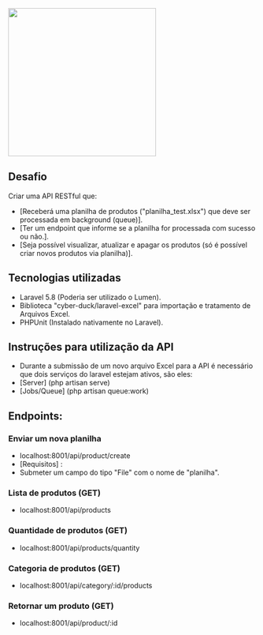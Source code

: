 <img src="https://upload.wikimedia.org/wikipedia/commons/thumb/d/d4/Leroy_Merlin.svg/1200px-Leroy_Merlin.svg.png" width="300">

## Desafio 
Criar uma API RESTful que:

- [Receberá uma planilha de produtos ("planilha_test.xlsx") que deve ser
processada em background (queue)].
- [Ter um endpoint que informe se a planilha for processada com sucesso ou
não.].
- [Seja possível visualizar, atualizar e apagar os produtos (só é possível criar
novos produtos via planilha)].


## Tecnologias utilizadas

- Laravel 5.8 (Poderia ser utilizado o Lumen).
- Biblioteca "cyber-duck/laravel-excel" para importação e tratamento de Arquivos Excel.
- PHPUnit (Instalado nativamente no Laravel).

## Instruções para utilização da API
- Durante a submissão de um novo arquivo Excel para a API é necessário que dois serviços do laravel estejam ativos, são eles:
- [Server] (php artisan serve)
- [Jobs/Queue] (php artisan queue:work)

## Endpoints:

### Enviar um nova planilha
- localhost:8001/api/product/create
- [Requisitos] :
- Submeter um campo do tipo "File" com o nome de "planilha".

### Lista de produtos (GET)
- localhost:8001/api/products
### Quantidade de produtos (GET)
- localhost:8001/api/products/quantity
### Categoria de produtos (GET)
- localhost:8001/api/category/:id/products
### Retornar um produto (GET)
- localhost:8001/api/product/:id 


